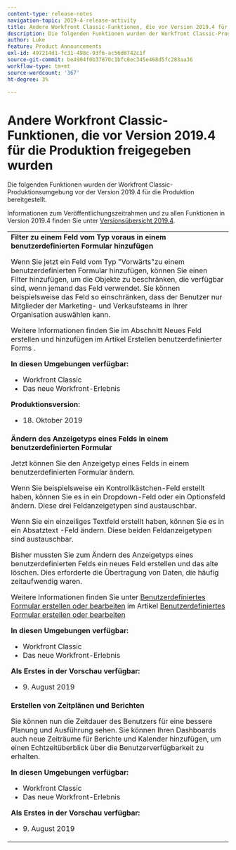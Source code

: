```yaml
---
content-type: release-notes
navigation-topic: 2019-4-release-activity
title: Andere Workfront Classic-Funktionen, die vor Version 2019.4 für die Produktion freigegeben wurden
description: Die folgenden Funktionen wurden der Workfront Classic-Produktionsumgebung vor der Version 2019.4 für die Produktion bereitgestellt.
author: Luke
feature: Product Announcements
exl-id: 497214d1-fc31-498c-93f6-ac56d8742c1f
source-git-commit: be4904f0b37870c1bfc8ec345e468d5fc283aa36
workflow-type: tm+mt
source-wordcount: '367'
ht-degree: 3%

---
```


# Andere Workfront Classic-Funktionen, die vor Version 2019.4 für die Produktion freigegeben wurden

Die folgenden Funktionen wurden der Workfront Classic-Produktionsumgebung vor der Version 2019.4 für die Produktion bereitgestellt.

Informationen zum Veröffentlichungszeitrahmen und zu allen Funktionen in Version 2019.4 finden Sie unter [Versionsübersicht 2019.4](../../../../product-announcements/product-releases/quarterly-release-archive/2019.4-release-activity/2019.4-release-activity-overview.md).

<table style="table-layout:auto"> 
 <col> 
 <tbody> 
  <tr> 
   <td> <strong>Filter zu einem Feld vom Typ voraus in einem benutzerdefinierten Formular hinzufügen</strong> <p>Wenn Sie jetzt ein Feld vom Typ "Vorwärts"zu einem benutzerdefinierten Formular hinzufügen, können Sie einen Filter hinzufügen, um die Objekte zu beschränken, die verfügbar sind, wenn jemand das Feld verwendet. Sie können beispielsweise das Feld so einschränken, dass der Benutzer nur Mitglieder der Marketing- und Verkaufsteams in Ihrer Organisation auswählen kann.</p> <p>Weitere Informationen finden Sie im Abschnitt Neues Feld erstellen und hinzufügen im Artikel Erstellen benutzerdefinierter Forms .</p> 
    <div class="workfront_plans"> 
     <p><strong>In diesen Umgebungen verfügbar:</strong> </p> 
     <ul> 
      <li>Workfront Classic</li> 
      <li>Das neue Workfront-Erlebnis</li> 
     </ul> 
     <p><strong>Produktionsversion:</strong> </p> 
     <ul> 
      <li> 18. Oktober 2019</li> 
     </ul> 
    </div>  </td> 
  </tr> 
  <tr> 
   <td> 
    <div> 
     <strong>Ändern des Anzeigetyps eines Felds in einem benutzerdefinierten Formular</strong> 
     <p>Jetzt können Sie den Anzeigetyp eines Felds in einem benutzerdefinierten Formular ändern.</p> 
     <p>Wenn Sie beispielsweise ein Kontrollkästchen-Feld erstellt haben, können Sie es in ein Dropdown-Feld oder ein Optionsfeld ändern. Diese drei Feldanzeigetypen sind austauschbar.</p> 
     <p>Wenn Sie ein einzeiliges Textfeld erstellt haben, können Sie es in ein Absatztext -Feld ändern. Diese beiden Feldanzeigetypen sind austauschbar.</p> 
     <p>Bisher mussten Sie zum Ändern des Anzeigetyps eines benutzerdefinierten Felds ein neues Feld erstellen und das alte löschen. Dies erforderte die Übertragung von Daten, die häufig zeitaufwendig waren.</p> 
     <p>Weitere Informationen finden Sie unter <a href="../../../../administration-and-setup/customize-workfront/create-manage-custom-forms/create-or-edit-a-custom-form.md#create" class="MCXref xref" xrefformat="{para}">Benutzerdefiniertes Formular erstellen oder bearbeiten</a> im Artikel <a href="../../../../administration-and-setup/customize-workfront/create-manage-custom-forms/create-or-edit-a-custom-form.md" class="MCXref xref" xrefformat="{para}">Benutzerdefiniertes Formular erstellen oder bearbeiten</a></p> 
     <div class="workfront_plans"> 
      <p><strong>In diesen Umgebungen verfügbar:</strong> </p> 
      <ul> 
       <li>Workfront Classic</li> 
       <li>Das neue Workfront-Erlebnis</li> 
      </ul> 
      <p><strong>Als Erstes in der Vorschau verfügbar:</strong> </p> 
      <ul> 
       <li>9. August 2019</li> 
      </ul> 
     </div> 
     </div> </td> 
  </tr> 
  <tr> 
   <td> 
    <div> 
     <strong>Erstellen von Zeitplänen und Berichten</strong> 
     <p>Sie können nun die Zeitdauer des Benutzers für eine bessere Planung und Ausführung sehen. Sie können Ihren Dashboards auch neue Zeiträume für Berichte und Kalender hinzufügen, um einen Echtzeitüberblick über die Benutzerverfügbarkeit zu erhalten.</p> 
     <div class="workfront_plans"> 
      <p><strong>In diesen Umgebungen verfügbar:</strong> </p> 
      <ul> 
       <li>Workfront Classic</li> 
       <li>Das neue Workfront-Erlebnis</li> 
      </ul> 
      <p><strong>Als Erstes in der Vorschau verfügbar:</strong> </p> 
      <ul> 
       <li>9. August 2019</li> 
      </ul> 
     </div> 
     </div> </td> 
  </tr> 
 </tbody> 
</table>
